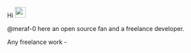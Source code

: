 Hi <img src="https://media.giphy.com/media/hvRJCLFzcasrR4ia7z/giphy.gif" width="25px">

@meraf-0 here an open source fan and a freelance developer.

Any freelance work - <a href='https://t.me/meraf0'></a>

<!---
meraf-0/meraf-0 is a ✨ special ✨ repository because its `README.md` (this file) appears on your GitHub profile.
You can click the Preview link to take a look at your changes.
--->
